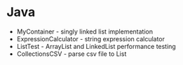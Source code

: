 # Java

- MyContainer - singly linked list implementation
- ExpressionCalculator - string expression calculator
- ListTest - ArrayList and LinkedList performance testing
- CollectionsCSV - parse csv file to List
